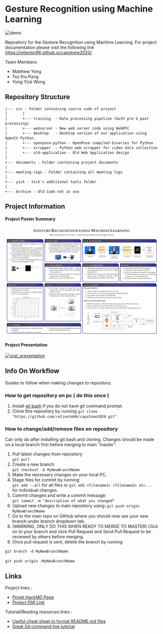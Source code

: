 # Gesture Recognition using Machine Learning

![demo](docs/images/SystemApplication/Demo_Gif.gif)

Repository for the Gesture Recognition using Machine Learning. For project documentation please visit the following link https://relientm96.github.io/capstone2020/

Team Members:

* Matthew Yong
* Tsz Kiu Pang
* Yong Yick Wong

## Repository Structure
```
|--- src - Folder containing source code of project
|       |
|       +--- training  - Data processing pipeline (both pre & post processing)  
|       +--- webserver - New web server code using WebRTC
|       +--- desktop   - Desktop version of our application using OpenCV Python.
|       +--- openpose-python - OpenPose compiled binaries for Python
|       +--- scrapper  - Python web scrapper for video data collection
|       +--- old-application - Old Web Application design
|
+--- documents - Folder containing project documents
|       
+--- meeting-logs - Folder containing all meeting logs
|
+--- yick - Yick's additional tools folder
|
+--- Archive - Old Code not in use 
```

## Project Information

#### Project Poster Summary
![poster](docs/images/Electrical_Matthew_Yong_Poster.png)

#### Project Presentation
[![oral_presentation](http://img.youtube.com/vi/AMlnNzqC3Bs/0.jpg)](http://www.youtube.com/watch?v=AMlnNzqC3Bs "Endeavour Presentation - Gesture Recognition usign Machine Learning")

## Info On Workflow
Guides to follow when making changes to repository.

### How to get repository on pc ( do this once )
1. Install [git bash](https://gitforwindows.org/) if you do not have git command prompt.  
2. Clone this repository by running 
`git clone "https://github.com/relientm96/capstone2020.git"`

### How to change/add/remove files on repository
Can only do after installing git bash and cloning. Changes should be made on a local branch first before merging to main "master".     

1. Pull latest changes from repository   
`git pull`  
2. Create a new branch    
`git checkout -b MyNewBranchName`  
3. Make the necessary changes on your local PC.   
4. Stage files for commit by running:  
`git add --all` for all files or `git add <filename1> <filename2> etc...` for individual changes.  
5. Commit changes and write a commit message:  
`git commit -m "description of what you changed"`
6. Upload new changes to main repository using:
`git push origin MyNewBranchName`  
7. Go to the main repo on GitHub where you should now see your new branch under branch dropdown tab.     
8. (WARNING, ONLY DO THIS WHEN READY TO MERGE TO MASTER) Click on to your branch and click Pull Request and Send Pull Request to be reviewed by others before merging.  
9. Once pull request is sent, delete the branch by running
```
git branch -d MyNewBranchName

git push origin :MyNewBranchName
```

## Links
Project links :    
* [Projet HackMD Page](https://hackmd.io/team/capstone2020?nav=overview)
* [Project EMI Link](https://apps2.eng.unimelb.edu.au/emi-capstone-projects/index.php?r=project%2Fview&id=194&ajaxView=yes)

Tutorial/Reading resources links :  
* [Useful cheat sheet to format README.md files](https://github.com/adam-p/markdown-here/wiki/Markdown-Cheatsheet)
* [Great Git command line tutorial](http://gitimmersion.com/)


